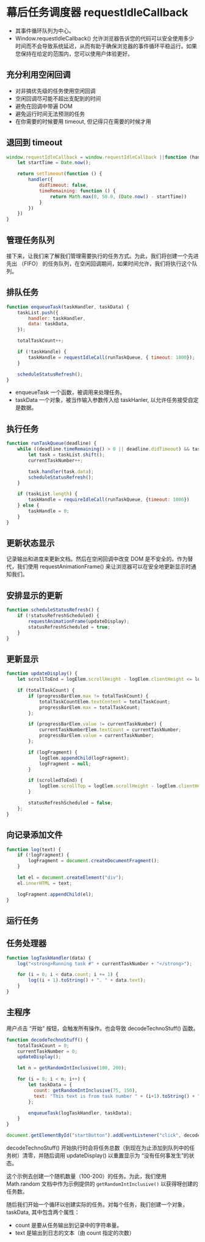 # 幕后任务调度器 requestIdleCallback

- 其事件循环队列为中心。
- Window.requestIdleCallback() 允许浏览器告诉您的代码可以安全使用多少时间而不会导致系统延迟，从而有助于确保浏览器的事件循环平稳运行。如果您保持在给定的范围内，您可以使用户体验更好。

## 充分利用空闲回调

- 对非搞优先级的任务使用空闲回调
- 空闲回调尽可能不超出支配到的时间
- 避免在回调中带遍 DOM
- 避免运行时间无法预测的任务
- 在你需要的时候要用 timeout, 但记得只在需要的时候才用

## 退回到 timeout

```javascript
window.requestIdleCallback = window.requestIdleCallback ||function (handler){
    let startTime = Date.now();

    return setTimeout(function () {
        handler({
            didTimeout: false,
            timeRemaining: function () {
                return Math.max(0, 50.0, (Date.now() - startTime))
            }
        })
    })
}
```

## 管理任务队列

接下来，让我们来了解我们管理需要执行的任务方式。为此，我们将创建一个先进先出 （FIFO） 的任务队列，在空闲回调期间，如果时间允许，我们将执行这个队列。

## 排队任务

```javascript
function enqueueTask(taskHandler, taskData) {
    taskList.push({
        handler: taskHandler,
        data: taskData,
    });

    totalTaskCount++;

    if (!taskHandle) {
        taskHandle = requestIdleCall(runTaskQueue, { timeout: 1000});
    }

    scheduleStatusRefresh();
}
```

- enqueueTask 一个函数，被调用来处理任务。
- taskData 一个对象，被当作输入参数传入给 taskHanler, 以允许任务接受自定是数据。

## 执行任务

```javascript
function runTaskQueue(deadline) {
    while ((deadline.timeRemaining() > 0 || deadline.didTimeout) && taskList.length ) {
        let task = taskList.shift();
        currentTaskNumber++;

        task.handler(task.data);
        scheduleStatusRefresh();
    }

    if (taskList.length) {
        taskHandle = requireIdleCall(runTaskQueue, {timeout: 1000})
    } else {
        taskHandle = 0;
    }
}
```

## 更新状态显示

记录输出和进度来更新文档。然后在空闲回调中改变 DOM 是不安全的。作为替代，我们使用 requestAnimationFrame() 来让浏览器可以在安全地更新显示时通知我们。

## 安排显示的更新

```javascript
function scheduleStatusRefresh() {
    if (!statusRefreshScheduled) {
        requestAnimationFrame(updateDisplay);
        statusRefreshScheduled = true;
    }
}
```

## 更新显示

```javascript
function updateDisplay() {
    let scrollToEnd = logElem.scrollHeight - logElem.clientHeight <= logElem.scrollTop + 1;

    if (totalTaskCount) {
        if (progressBarElem.max != totalTaskCount) {
            totalTaskCountElem.textContent = totalTaskCount;
            progressBarElem.max = totalTaskCount;
        };

        if (progressBarElem.value != currentTaskNumber) {
            currentTaskNumberElem.textCount = currentTaskNumber;
            progressBarElem.value = currentTaskNumber;
        };

        if (logFragment) {
            logElem.appendChild(logFragment);
            logFragment = null;
        }

        if (scrolledToEnd) {
            logElem.scrollTop = logElem.scrollHeight - logElem.clientHeight;
        }

        statusRefreshScheduled = false;
    };
}
```

## 向记录添加文件

```javascript
function log(text) {
    if (!logFragment) {
        logFragment = document.createDocumentFragment();
    }

    let el = document.createElement("div");
    el.innerHTML = text;

    logFragment.appendChild(el);
}
```

## 运行任务

## 任务处理器

```javascript
function logTaskHandler(data) {
    log("<strong>Running task #" + currentTaskNumber + "</strong>");

    for (i = 0; i < data.count; i += 1) {
        log((i + 1).toString() + ". " + data.text);
    }
}
```

## 主程序

用户点击 “开始” 按钮，会触发所有操作。也会导致 decodeTechnoStuff() 函数。

```javascript
function decodeTechnoStuff() {
    totalTaskCount = 0;
    currentTaskNumber = 0;
    updateDisplay();

    let n = getRandomIntInclusive(100, 200);

    for (i = 0; i < n; i++) {
        let taskData = {
          count: getRandomIntInclusive(75, 150),
          text: "This text is from task number " + (i+1).toString() + " of " + n
        };

        enqueueTask(logTaskHandler, taskData);
    }
}

document.getElementById("startButton").addEventListener("click", decodeTechnoStuff, false);
```

decodeTechnoStuff() 开始执行时会将任务总数（到现在为止添加到队列中的任务树）清零，并随后调用 updateDisplay() 以重置显示为 “没有任何事发生”的状态。

这个示例去创建一个随机数量（100-200）的任务。为此，我们使用 Math.random 文档中作为示例提供的 `getRandomIntInclusive()` 以获得呀创建的任务数。

随后我们开始一个循环以创建实际的任务。对每个任务，我们创建一个对象，taskData, 其中包含两个属性：

- count 是要从任务输出到记录中的字符串量。
- text 是输出到日志的文本（由 count 指定的次数）
